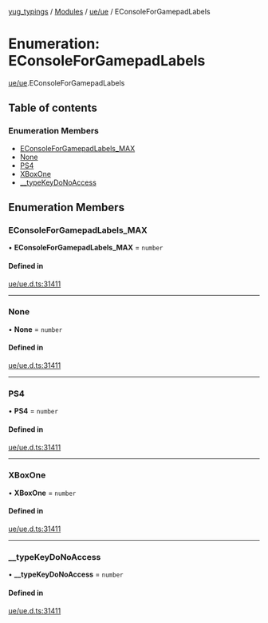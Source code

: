 [yug_typings](../README.md) / [Modules](../modules.md) / [ue/ue](../modules/ue_ue.md) / EConsoleForGamepadLabels

# Enumeration: EConsoleForGamepadLabels

[ue/ue](../modules/ue_ue.md).EConsoleForGamepadLabels

## Table of contents

### Enumeration Members

- [EConsoleForGamepadLabels\_MAX](ue_ue.EConsoleForGamepadLabels.md#econsoleforgamepadlabels_max)
- [None](ue_ue.EConsoleForGamepadLabels.md#none)
- [PS4](ue_ue.EConsoleForGamepadLabels.md#ps4)
- [XBoxOne](ue_ue.EConsoleForGamepadLabels.md#xboxone)
- [\_\_typeKeyDoNoAccess](ue_ue.EConsoleForGamepadLabels.md#__typekeydonoaccess)

## Enumeration Members

### EConsoleForGamepadLabels\_MAX

• **EConsoleForGamepadLabels\_MAX** = `number`

#### Defined in

[ue/ue.d.ts:31411](https://github.com/YugMetaverse/yug_typings/blob/b7d9b19/ue/ue.d.ts#L31411)

___

### None

• **None** = `number`

#### Defined in

[ue/ue.d.ts:31411](https://github.com/YugMetaverse/yug_typings/blob/b7d9b19/ue/ue.d.ts#L31411)

___

### PS4

• **PS4** = `number`

#### Defined in

[ue/ue.d.ts:31411](https://github.com/YugMetaverse/yug_typings/blob/b7d9b19/ue/ue.d.ts#L31411)

___

### XBoxOne

• **XBoxOne** = `number`

#### Defined in

[ue/ue.d.ts:31411](https://github.com/YugMetaverse/yug_typings/blob/b7d9b19/ue/ue.d.ts#L31411)

___

### \_\_typeKeyDoNoAccess

• **\_\_typeKeyDoNoAccess** = `number`

#### Defined in

[ue/ue.d.ts:31411](https://github.com/YugMetaverse/yug_typings/blob/b7d9b19/ue/ue.d.ts#L31411)
